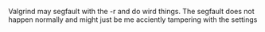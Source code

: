 Valgrind may segfault with the -r and do wird things. The segfault does not happen normally and might just be me acciently tampering with the settings
